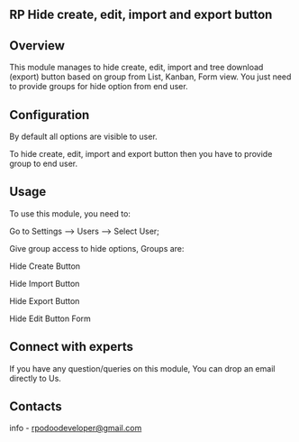 RP Hide create, edit, import and export button
----------------------------------------------

Overview
--------
This module manages to hide create, edit, import and tree download (export) button based on group from List, Kanban, Form view. You just need to provide groups for hide option from end user.

Configuration
-------------
By default all options are visible to user.

To hide create, edit, import and export button then you have to provide group to end user.

Usage
-----
To use this module, you need to:

Go to Settings --> Users --> Select User;

Give group access to hide options, Groups are:

Hide Create Button

Hide Import Button

Hide Export Button

Hide Edit Button Form

Connect with experts
--------------------

If you have any question/queries on this module, You can drop an email directly to Us.

Contacts
--------
info - rpodoodeveloper@gmail.com
